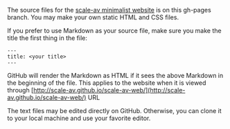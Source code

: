 The source files for the [scale-av minimalist website](http://scale-av.github.io/scale-av-web/) is on this gh-pages branch. You may make your own static HTML and CSS files.  

If you prefer to use Markdown as your source file, make sure you make the title the first thing in the file:

```
---
title: <your title>
---
```

GitHub will render the Markdown as HTML if it sees the above Markdown in the beginning of the file. This applies to the website when it is viewed through [http://scale-av.github.io/scale-av-web/](http://scale-av.github.io/scale-av-web/) URL 

The text files may be edited directly on GitHub.  Otherwise, you can clone it to your local machine and use your favorite editor.

